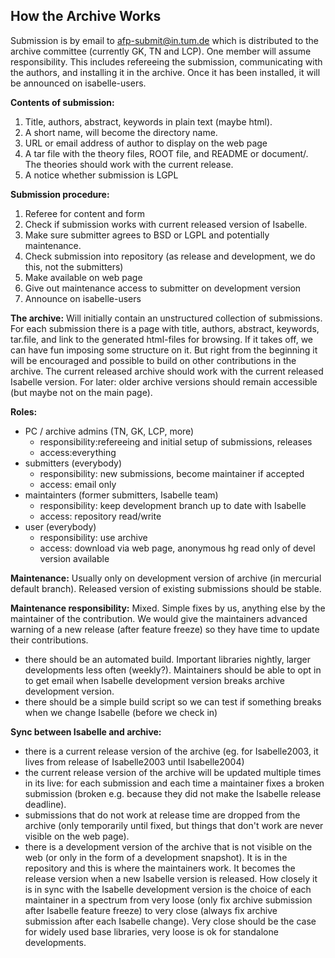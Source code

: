 How the Archive Works
---------------------

Submission is by email to afp-submit@in.tum.de which is distributed to the
archive committee (currently GK, TN and LCP). One member will assume
responsibility. This includes refereeing the submission, communicating
with the authors, and installing it in the archive. Once it has been
installed, it will be announced on isabelle-users.

**Contents of submission:**

1.  Title, authors, abstract, keywords in plain text (maybe html).
2.  A short name, will become the directory name.
3.  URL or email address of author to display on the web page
4.  A tar file with the theory files, ROOT file, and README or
    document/. The theories should work with the current release.
5.  A notice whether submission is LGPL

**Submission procedure:**

1.  Referee for content and form
2.  Check if submission works with current released version of Isabelle.
3.  Make sure submitter agrees to BSD or LGPL and potentially
    maintenance.
4.  Check submission into repository (as release and development, we do
    this, not the submitters)
5.  Make available on web page
6.  Give out maintenance access to submitter on development version
7.  Announce on isabelle-users

**The archive:** Will initially contain an unstructured collection of
submissions. For each submission there is a page with title, authors,
abstract, keywords, tar.file, and link to the generated html-files for
browsing. If it takes off, we can have fun imposing some structure on
it. But right from the beginning it will be encouraged and possible to
build on other contributions in the archive. The current released
archive should work with the current released Isabelle version. For
later: older archive versions should remain accessible (but maybe not on
the main page).

**Roles:**

-   PC / archive admins (TN, GK, LCP, more)
    -   responsibility:refereeing and initial setup of submissions,
        releases
    -   access:everything
-   submitters (everybody)
    -   responsibility: new submissions, become maintainer if accepted
    -   access: email only
-   maintainters (former submitters, Isabelle team)
    -   responsibility: keep development branch up to date with Isabelle
    -   access: repository read/write
-   user (everybody)
    -   responsibility: use archive
    -   access: download via web page, anonymous hg read only of devel
        version available

**Maintenance:** Usually only on development version of archive (in
mercurial default branch). Released version of existing submissions
should be stable.

**Maintenance responsibility:** Mixed. Simple fixes by us, anything else
by the maintainer of the contribution. We would give the maintainers
advanced warning of a new release (after feature freeze) so they have
time to update their contributions.

-   there should be an automated build. Important libraries nightly,
    larger developments less often (weekly?). Maintainers should be able
    to opt in to get email when Isabelle development version breaks
    archive development version.
-   there should be a simple build script so we can test if something
    breaks when we change Isabelle (before we check in)

**Sync between Isabelle and archive:**

-   there is a current release version of the archive (eg. for
    Isabelle2003, it lives from release of Isabelle2003 until
    Isabelle2004)
-   the current release version of the archive will be updated multiple
    times in its live: for each submission and each time a maintainer
    fixes a broken submission (broken e.g. because they did not make the
    Isabelle release deadline).
-   submissions that do not work at release time are dropped from the
    archive (only temporarily until fixed, but things that don't work
    are never visible on the web page).
-   there is a development version of the archive that is not visible on
    the web (or only in the form of a development snapshot). It is in
    the repository and this is where the maintainers work. It becomes
    the release version when a new Isabelle version is released. How
    closely it is in sync with the Isabelle development version is the
    choice of each maintainer in a spectrum from very loose (only fix
    archive submission after Isabelle feature freeze) to very close
    (always fix archive submission after each Isabelle change). Very
    close should be the case for widely used base libraries, very loose
    is ok for standalone developments.

